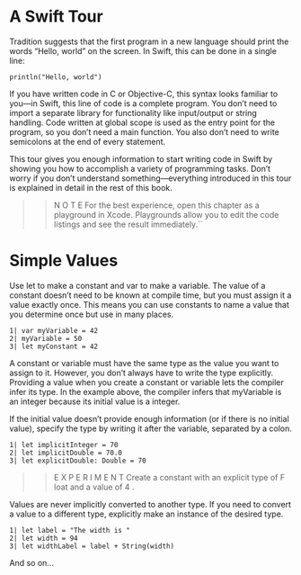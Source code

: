 A Swift Tour
===============

Tradition suggests that the first program in a new language should print the words “Hello, world” on the screen. In Swift, this can be done in a single line:
```
println("Hello, world")
```

If you have written code in C or Objective-C, this syntax looks familiar to you—in Swift, this line of code is a complete program. You don’t need to import a separate library for functionality like input/output or string handling. Code written at global scope is used as the entry point for the program, so you don’t need a main function. You also don’t need to write semicolons at the end of every statement.

This tour gives you enough information to start writing code in Swift by showing you how to accomplish a variety of programming tasks. Don’t worry if you don’t understand something—everything introduced in this tour is explained in detail in the rest of this book.
>> N O T E
>> For the best experience, open this chapter as a playground in Xcode. Playgrounds allow you to edit the code listings and see the result immediately.``

Simple Values
====

Use let to make a constant and var to make a variable. The value of a constant doesn’t need to be known at compile time, but you must assign it a value exactly once. This means you can use constants to name a value that you determine once but use in many places.
```
1| var myVariable = 42
2| myVariable = 50
3| let myConstant = 42
```

A constant or variable must have the same type as the value you want to assign to it. However, you don’t always have to write the type explicitly. Providing a value when you create a constant or variable lets the compiler infer its type. In the example above, the compiler infers that myVariable is an integer because its initial value is a integer.

If the initial value doesn’t provide enough information (or if there is no initial value), specify the type by writing it after the variable, separated by a colon.
```
1| let implicitInteger = 70
2| let implicitDouble = 70.0
3| let explicitDouble: Double = 70
```

>> E X P E R I M E N T
>> Create a constant with an explicit type of F loat and a value of 4 .

Values are never implicitly converted to another type. If you need to convert a value to a different type, explicitly make an instance of the desired type.
```
1| let label = "The width is "
2| let width = 94
3| let widthLabel = label + String(width)
```
And so on...
